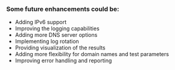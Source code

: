 ### Some future enhancements could be: 

- Adding IPv6 support
- Improving the logging capabilities
- Adding more DNS server options
- Implementing log rotation
- Providing visualization of the results
- Adding more flexibility for domain names and test parameters
- Improving error handling and reporting
